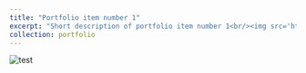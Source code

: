 ```yaml
---
title: "Portfolio item number 1"
excerpt: "Short description of portfolio item number 1<br/><img src='https://a20070348.github.io/Shuolin-Xiao.github.io/images/hiking.JPG'>"
collection: portfolio
---
```

![test](https://a20070348.github.io/Shuolin-Xiao.github.io/images/hiking.JPG)


